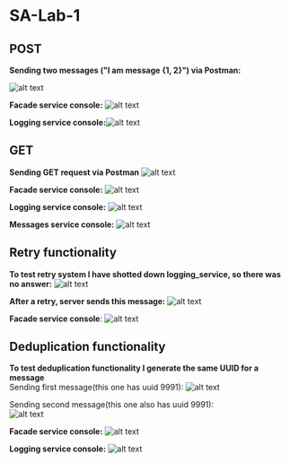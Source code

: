 # SA-Lab-1

## POST
**Sending two messages ("I am message {1, 2}") via Postman:**

![alt text](./images/POST_postman.png)

**Facade service console:**
![alt text](./images/POST_facade.png)

**Logging service console:**![alt text](./images/POST_logging.png)


## GET
**Sending GET request via Postman**
![alt text](./images/GET_postman.png)

**Facade service console:**
![alt text](./images/GET_facade.png)

**Logging service console:**
![alt text](./images/GET_logging.png)

**Messages service console:**
![alt text](./images/GET_messages.png)


## Retry functionality
**To test retry system I have shotted down logging_service, so there was no answer:**
![alt text](./images/POST_postman_retry.png)

**After a retry, server sends this message:**
![alt text](./images/POST_postman_retry_result.png)

**Facade service console**:
![alt text](./images/POST_facade_retry.png)

## Deduplication functionality
**To test deduplication functionality I generate the same UUID for a message**\
Sending first message(this one has uuid 9991):
![alt text](./images/POST_postman_deduplication.png)

Sending second message(this one also has uuid 9991):\
![alt text](./images/POST_postman_deduplication_result.png)

**Facade service console:**
![alt text](./images/POST_facade_deduplication.png)

**Logging service console:**
![alt text](./images/POST_logging_deduplication.png)